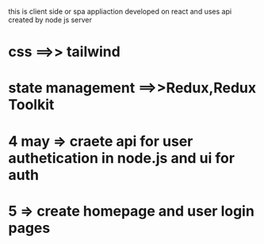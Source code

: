 this is client side or spa appliaction developed on react and uses api created by node js server

# css ==>> tailwind

# state management ==>>Redux,Redux Toolkit

# 4 may => craete api for user authetication in node.js and ui for auth

# 5 => create homepage and user login pages
